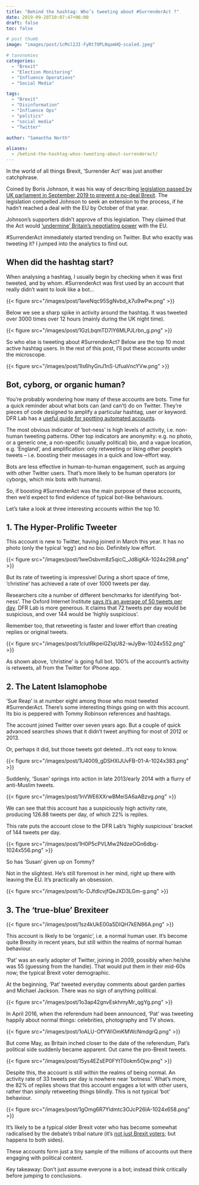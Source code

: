 ```yaml
---
title: "Behind the hashtag: Who’s tweeting about #SurrenderAct ?"
date: 2019-09-28T10:07:47+06:00
draft: false
toc: false

# post thumb
image: "images/post/1cMsl2JI-FyRt7OPL0qamHQ-scaled.jpeg"

# taxonomies
categories:
  - "Brexit"
  - "Election Monitoring"
  - "Influence Operations"
  - "Social Media"

tags:
  - "Brexit"
  - "Disinformation"
  - "Influence Ops"
  - "politics"
  - "social media"
  - "Twitter"

author: "Samantha North"

aliases:
  - /behind-the-hashtag-whos-tweeting-about-surrenderact/
---
```


In the world of all things Brexit, ‘Surrender Act’ was just another catchphrase.

Coined by Boris Johnson, it was his way of describing [legislation passed by UK parliament in September 2019 to prevent a no-deal Brexit](https://www.ft.com/content/fac978fe-e11f-11e9-9743-db5a370481bc). The legislation compelled Johnson to seek an extension to the process, if he hadn’t reached a deal with the EU by October of that year.

Johnson’s supporters didn’t approve of this legislation. They claimed that the Act would [‘undermine’ Britain’s negotiating power](https://www.reuters.com/article/us-britain-eu-johnson-1922-idUSKBN1WB1BR) with the EU.

#SurrenderAct immediately started trending on Twitter. But who exactly was tweeting it? I jumped into the analytics to find out.

## When did the hashtag start?

When analysing a hashtag, I usually begin by checking when it was first tweeted, and by whom. #SurrenderAct was first used by an account that really didn’t want to look like a bot…

{{< figure src="/images/post/1aveNqc95SgNvbd_k7u9wPw.png" >}}

Below we see a sharp spike in activity around the hashtag. It was tweeted over 3000 times over 12 hours (mainly during the UK night time).

{{< figure src="/images/post/1GzLbqmTD7lY6MLPJLrbn_g.png" >}}

So who else is tweeting about #SurrenderAct? Below are the top 10 most active hashtag users. In the rest of this post, I’ll put these accounts under the microscope.

{{< figure src="/images/post/1ls6hyGnJ1nS-UfuaVncYVw.png" >}}

## Bot, cyborg, or organic human?

You’re probably wondering how many of these accounts are bots. Time for a quick reminder about what bots can (and can’t) do on Twitter. They’re pieces of code designed to amplify a particular hashtag, user or keyword. DFR Lab has a [useful guide for spotting automated accounts](https://medium.com/dfrlab/botspot-twelve-ways-to-spot-a-bot-aedc7d9c110c).

The most obvious indicator of ‘bot-ness’ is high levels of activity, i.e. non-human tweeting patterns. Other top indicators are anonymity: e.g. no photo, or a generic one, a non-specific (usually political) bio, and a vague location, e.g. ‘England’, and amplification: only retweeting or liking other people’s tweets – i.e. boosting their messages in a quick and low-effort way.

Bots are less effective in human-to-human engagement, such as arguing with other Twitter users. That’s more likely to be human operators (or cyborgs, which mix bots with humans).

So, if boosting #SurrenderAct was the main purpose of these accounts, then we’d expect to find evidence of typical bot-like behaviours.

Let’s take a look at three interesting accounts within the top 10.

## 1. The Hyper-Prolific Tweeter

This account is new to Twitter, having joined in March this year. It has no photo (only the typical ‘egg’) and no bio. Definitely low effort.

{{< figure src="/images/post/1weOsbvm8z5qicC_Jd8igKA-1024x298.png" >}}

But its rate of tweeting is impressive! During a short space of time, ‘christine’ has achieved a rate of over 1000 tweets per day.

Researchers cite a number of different benchmarks for identifying ‘bot-ness’. The Oxford Internet Institute [says it’s an average of 50 tweets per day](https://twitter.com/oiioxford). DFR Lab is more generous. It claims that 72 tweets per day would be suspicious, and over 144 would be ‘highly suspicious’.

Remember too, that retweeting is faster and lower effort than creating replies or original tweets.

{{< figure src="/images/post/1clutRkpeiGZlqU82-wJyBw-1024x552.png" >}}

As shown above, ‘christine’ is going full bot. 100% of the account’s activity is retweets, all from the Twitter for iPhone app.

## 2. The Latent Islamophobe

‘Sue Reap’ is at number eight among those who most tweeted #SurrenderAct. There’s some interesting things going on with this account. Its bio is peppered with Tommy Robinson references and hashtags.

The account joined Twitter over seven years ago. But a couple of quick advanced searches shows that it didn’t tweet anything for most of 2012 or 2013.

Or, perhaps it did, but those tweets got deleted…It’s not easy to know.

{{< figure src="/images/post/1U4009_gDSHXlJUvFB-01-A-1024x383.png" >}}

Suddenly, ‘Susan’ springs into action in late 2013/early 2014 with a flurry of anti-Muslim tweets.

{{< figure src="/images/post/1nVWE6XXrwBMeiSA6aABzvg.png" >}}

We can see that this account has a suspiciously high activity rate, producing 126.88 tweets per day, of which 22% is replies.

This rate puts the account close to the DFR Lab’s ‘highly suspicious’ bracket of 144 tweets per day.

{{< figure src="/images/post/1H0P5cPVLMw2NdzeOGn6dbg-1024x556.png" >}}

So has ‘Susan’ given up on Tommy?

Not in the slightest. He’s still foremost in her mind, right up there with leaving the EU. It’s practically an obsession.

{{< figure src="/images/post/1c-DJfdIcvjfQeJXD3LGm-g.png" >}}

## 3. The ‘true-blue’ Brexiteer

{{< figure src="/images/post/1sz4kUkE00a5DIQH7kEN86A.png" >}}

This account is likely to be ‘organic’, i.e. a normal human user. It’s become quite Brexity in recent years, but still within the realms of normal human behaviour.

‘Pat’ was an early adopter of Twitter, joining in 2009, possibly when he/she was 55 (guessing from the handle). That would put them in their mid-60s now; the typical Brexit voter demographic.

At the beginning, ‘Pat’ tweeted everyday comments about garden parties and Michael Jackson. There was no sign of anything political.

{{< figure src="/images/post/1o3ap42gnvEskhmyMr_qgYg.png" >}}

In April 2016, when the referendum had been announced, ‘Pat’ was tweeting happily about normal things: celebrities, photography and TV shows.

{{< figure src="/images/post/1oALU-OfYWiOmKMWcNmdgrQ.png" >}}

But come May, as Britain inched closer to the date of the referendum, Pat’s political side suddenly became apparent. Out came the pro-Brexit tweets.

{{< figure src="/images/post/15ys4EZsEP0FYtT0okm5Ojw.png" >}}

Despite this, the account is still within the realms of being normal. An activity rate of 33 tweets per day is nowhere near ‘botness’. What’s more, the 82% of replies shows that this account engages a lot with other users, rather than simply retweeting things blindly. This is not typical ‘bot’ behaviour.

{{< figure src="/images/post/1gOmg6R7Yldmtc3OJcP26lA-1024x658.png" >}}

It’s likely to be a typical older Brexit voter who has become somewhat radicalised by the debate’s tribal nature (it’s [not just Brexit voters](https://www.theguardian.com/politics/2019/aug/13/brexit-remain-radicalisation-fbpe-peoples-vote); but happens to both sides).

These accounts form just a tiny sample of the millions of accounts out there engaging with political content.

Key takeaway: Don’t just assume everyone is a bot; instead think critically before jumping to conclusions.